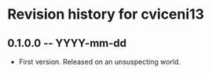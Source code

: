 # Revision history for cviceni13

## 0.1.0.0 -- YYYY-mm-dd

* First version. Released on an unsuspecting world.
